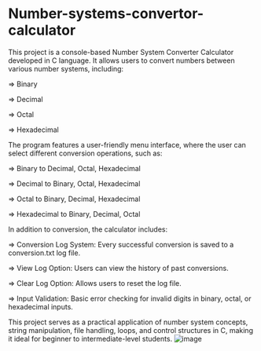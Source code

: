 # Number-systems-convertor-calculator
This project is a console-based Number System Converter Calculator developed in C language. It allows users to convert numbers between various number systems, including:

=> Binary

=> Decimal

=> Octal

=> Hexadecimal

The program features a user-friendly menu interface, where the user can select different conversion operations, such as:

=> Binary to Decimal, Octal, Hexadecimal

=> Decimal to Binary, Octal, Hexadecimal

=> Octal to Binary, Decimal, Hexadecimal

=> Hexadecimal to Binary, Decimal, Octal

In addition to conversion, the calculator includes:

=> Conversion Log System: Every successful conversion is saved to a conversion.txt log file.

=> View Log Option: Users can view the history of past conversions.

=> Clear Log Option: Allows users to reset the log file.

=> Input Validation: Basic error checking for invalid digits in binary, octal, or hexadecimal inputs.

This project serves as a practical application of number system concepts, string manipulation, file handling, loops, and control structures in C, making it ideal for beginner to intermediate-level students.
![image](https://github.com/user-attachments/assets/1636b6ce-b1de-494c-8901-0304b883a5b5)
